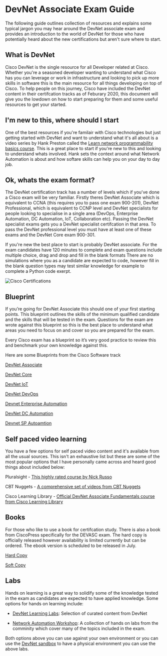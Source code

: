 # DevNet Associate Exam Guide

The following guide outlines collection of resources and explains some typical jargon you may hear around the DevNet associate exam and provides an introduction to the world of DevNet for those who have potentially heard about the new certifications but aren't sure where to start.

## What is DevNet

Cisco DevNet is the single resource for all Developer related at Cisco. Whether you're a seasoned developer wanting to understand what Cisco has you can leverage or work in infrastructure and looking to pick up more skills in software this is the main resource for all things developing on top of Cisco. To help people on this journey, Cisco have included the DevNet content in their certifcation tracks as of Feburary 2020, this document will give you the lowdown on how to start preparing for them and some useful resources to get your started.

## I'm new to this, where should I start

One of the best resources if you're familair with Cisco technologies but just getting started with DevNet and want to understand what it's all about is a video series by Hank Preston called the [Learn network programmability basics course](https://developer.cisco.com/video/net-prog-basics/). This is a great place to start if you're new to this and looking to understand whats involved. Hank sets the context around what Network Automation is about and how softare skills can help you on your day to day job.

## Ok, whats the exam format?

The DevNet certification track has a number of levels which if you've done a Cisco exam will be very familiar. Firstly theres DevNet Associate which is equivalent to CCNA (this requires you to pass one exam 900-201), DevNet Professional, which is equivalent to CCNP level and DevNet specialists for people looking to specialise in a single area (DevOps, Enterprise Automation, DC Automation, IoT, Collaboration etc). Passing the DevNet specialist exams gets you a DevNet specialist certifcation in that area. To pass the DevNet professional level you must have at least one of these exams and the DevNet Core exam 900-301.

If you're new the best place to start is probably DevNet associate. For the exam candidates have 120 minutes to complete and exam questions include multiple choice, drag and drop and fill in the blank formats There are no simulations where you as a candidate are expected to code, however fill in the blank question types may test similar knowledge for example to complete a Python code exerpt.

![Cisco Certifications](https://github.com/sttrayno/DevNet-Assocaite-Exam-Guide/blob/master/images/Screenshot%202020-06-03%20at%2000.23.30.png?raw=true)

## Blueprint

If you’re going for DevNet Associate this should one of your first starting points. This blueprint outlines the skills of the minimum qualified candidate and the skills that will be tested in the exam. Questions for the exam are wrote against this blueprint so this is the best place to understand what areas you need to focus on and cover so you are prepared for the exam.

Every Cisco exam has a blueprint so it’s very good practice to review this and benchmark your own knowledge against this.

Here are some Blueprints from the Cisco Software track

[DevNet Associate](https://www.cisco.com/c/dam/en_us/training-events/le31/le46/cln/marketing/exam-topics/200-901-DEVASC.pdf)

[DevNet Core](https://www.cisco.com/c/dam/en_us/training-events/le31/le46/cln/marketing/exam-topics/350-901-DEVCOR.pdf)

[DevNet IoT](https://www.cisco.com/c/dam/en_us/training-events/le31/le46/cln/marketing/exam-topics/300-915-DEVIOT.pdf)

[DevNet DevOps](https://www.cisco.com/c/dam/en_us/training-events/le31/le46/cln/marketing/exam-topics/300-910-DEVOPS.pdf)

[Devnet Enterprise Automation](https://www.cisco.com/c/dam/en_us/training-events/le31/le46/cln/marketing/exam-topics/300-435-ENAUTO.pdf)

[DevNet DC Automation](https://www.cisco.com/c/dam/en_us/training-events/le31/le46/cln/marketing/exam-topics/300-635-DCAUTO.pdf)

[Devnet SP Autoamtion](https://www.cisco.com/c/dam/en_us/training-events/le31/le46/cln/marketing/exam-topics/300-535-SPAUTO.pdf)

## Self paced video learning

You have a few options for self paced video content and it's available from all the usual sources. This isn't an exhaustive list but these are some of the most popular options that I have personally came across and heard good things about included below:

Pluralsight - [This highly rated course by Nick Russo](https://www.pluralsight.com/paths/cisco-certified-devnet-associate-devasc-200-901)

CBT Nuggets - [A comprehensive set of videos from CBT Nuggets](https://www.cbtnuggets.com/certification-playlist/cisco/devnet-associate)

Cisco Learning Library - [Official DevNet Associate Fundamentals course from Cisco Learning Library](https://developer.cisco.com/certification/fundamentals/)

## Books

For those who like to use a book for certifcation study. There is also a book from CiscoPress specifically for the DEVASC exam. The hard copy is officially released however availability is limited currently but can be ordered. The ebook version is scheduled to be released in July.

[Hard Copy](https://www.amazon.co.uk/dp/0136642969/ref=cm_sw_r_cp_api_i_jbT1EbQCBD4DE)

[Soft Copy](https://www.ciscopress.com/store/cisco-certified-devnet-associate-devasc-200-901-official-9780136677338)

## Labs

Hands on learning is a great way to solidify some of the knowledge tested in the exam as candidates are expected to have applied knowledge. Some options for hands on learning include:

* [DevNet Learning Labs](https://developer.cisco.com/startnow/): Selection of curated content from DevNet

* [Network Automation Workshop](https://github.com/sttrayno/Network-Automation-Tooling): A collection of hands on labs from the comminity which cover many of the topics included in the exam.

Both options above you can use against your own environment or you can use the [DevNet sandbox](developer.cisco.com/sandbox) to have a physical environment you can use the above labs.
